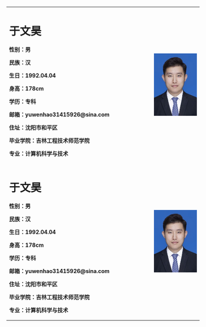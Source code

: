 <table border="0">
  <tr>
    <td width="75%">
      <h1>于文昊</h1>
      <p><b>性别：男</b></p>
      <p><b>民族：汉</b></p>
      <p><b>生日：1992.04.04</b></p>
      <p><b>身高：178cm</b></p>
      <p><b>学历：专科</b></p>
      <p><b>邮箱：yuwenhao31415926@sina.com</b></p>
      <p><b>住址：沈阳市和平区</b></p>
      <p><b>毕业学院：吉林工程技术师范学院</b></p>
      <p><b>专业：计算机科学与技术</b></p>
    </td>
    <td width="25%">
      <img src="./yuwenhao.png" width="100%">
    </td>
  </tr>
  <tr>
    <td width="75%">
      <h1>于文昊</h1>
      <p><b>性别：男</b></p>
      <p><b>民族：汉</b></p>
      <p><b>生日：1992.04.04</b></p>
      <p><b>身高：178cm</b></p>
      <p><b>学历：专科</b></p>
      <p><b>邮箱：yuwenhao31415926@sina.com</b></p>
      <p><b>住址：沈阳市和平区</b></p>
      <p><b>毕业学院：吉林工程技术师范学院</b></p>
      <p><b>专业：计算机科学与技术</b></p>
    </td>
    <td width="25%">
      <img src="./yuwenhao.png" width="100%">
    </td>
  </tr>
</table>

